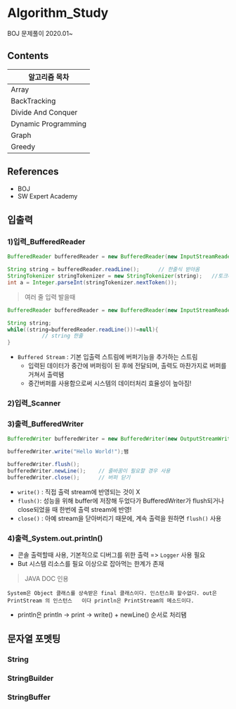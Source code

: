# Algorithm_Study
BOJ 문제풀이 2020.01~

## Contents
|알고리즘 목차|
|------|
|Array|
|BackTracking|
|Divide And Conquer|
|Dynamic Programming|
|Graph|
|Greedy|


## References
 + BOJ
 + SW Expert Academy

## 입출력

### 1)입력_BufferedReader
 ```java
 BufferedReader bufferedReader = new BufferedReader(new InputStreamReader(System.in));//선언

 String string = bufferedReader.readLine();      // 한줄식 받아옴
 StringTokenizer stringTokenizer = new StringTokenizer(string);   //토크나이져를 통해 파싱, 띄어쓰기 단위
 int a = Integer.parseInt(stringTokenizer.nextToken()); 
 ```
 > 여러 줄 입력 발을때
 ```java
 BufferedReader bufferedReader = new BufferedReader(new InputStreamReader(System.in));

 String string;
 while((string=bufferedReader.readLine())!=null){
            // string 한줄
 }
 ```
 + `Buffered Stream` : 기본 입출력 스트림에 버퍼기능을 추가하는 스트림
   + 입력된 데이터가 중간에 버퍼링이 된 후에 전달되며, 출력도 마찬가지로 버퍼를 거쳐서 출력됌
   + 중간버퍼를 사용함으로써 시스템의 데이터처리 효율성이 높아짐!
### 2)입력_Scanner

### 3)출력_BufferedWriter
 ```java
 BufferedWriter bufferedWriter = new BufferedWriter(new OutputStreamWriter(System.out)); //선언

 bufferedWriter.write("Hello World!");됌

 bufferedWriter.flush(); 
 bufferedWriter.newLine();    // 줄바꿈이 필요할 경우 사용
 bufferedWriter.close();      // 버퍼 닫기

 ```
  + `write()` : 직접 출력 stream에 반영되는 것이 X
  + `flush()`: 성능을 위해 buffer에 저장해 두었다가 BufferedWriter가 flush되거나 close되었을 때 한번에 출력 stream에 반영!
  + `close()` : 아예 stream을 닫아버리기 때문에, 계속 출력을 원하면 `flush()` 사용

### 4)출력_System.out.println()
 + 콘솔 출력할때 사용, 기본적으로 디버그를 위한 출력 => `Logger` 사용 필요
 + But 시스템 리소스를 필요 이상으로 잡아먹는 한계가 존재
 
 > JAVA DOC 인용
 ```
 System은 Object 클래스를 상속받은 final 클래스이다. 인스턴스화 할수없다. out은 PrintStream 의 인스턴스   이다 println은 PrintStream의 메소드이다.
 ```
 + println은 println -> print -> write() + newLine() 순서로 처리됌
 
## 문자열 포멧팅

### String

### StringBuilder

### StringBuffer
